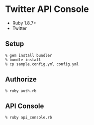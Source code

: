 Twitter API Console
===================

* Ruby 1.8.7+
* Twitter


Setup
-----

    % gem install bundler
    % bundle install
    % cp sample.config.yml config.yml


Authorize
---------

    % ruby auth.rb


API Console
-----------

    % ruby api_console.rb
